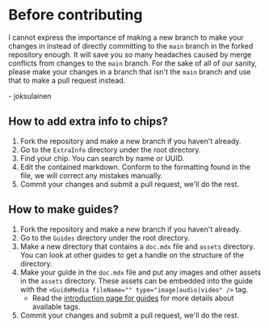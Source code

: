# Before contributing

I cannot express the importance of making a new branch to make your changes in instead of directly committing to the `main` branch in the forked repository enough.
It will save you so many headaches caused by merge conflicts from changes to the `main` branch.
For the sake of all of our sanity, please make your changes in a branch that isn't the `main` branch and use that to make a pull request instead.

\- joksulainen

## How to add extra info to chips?

1. Fork the repository and make a new branch if you haven't already.
1. Go to the `ExtraInfo` directory under the root directory.
1. Find your chip. You can search by name or UUID.
1. Edit the contained markdown. Conform to the formatting found in the file, we will correct any mistakes manually.
1. Commit your changes and submit a pull request, we'll do the rest.

## How to make guides?

1. Fork the repository and make a new branch if you haven't already.
1. Go to the `Guides` directory under the root directory.
1. Make a new directory that contains a `doc.mdx` file and `assets` directory. You can look at other guides to get a handle on the structure of the directory.
1. Make your guide in the `doc.mdx` file and put any images and other assets in the `assets` directory. These assets can be embedded into the guide with the `<GuideMedia fileName="" type="image|audio|video" />` tag.    
    - Read the [introduction page for guides](https://circuits.pages.dev/guides/) for more details about available tags.
1. Commit your changes and submit a pull request, we'll do the rest.
